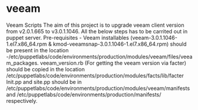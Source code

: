 
# veeam
Veeam Scripts
The aim of this project is to upgrade veeam client version from v2.0.1.665 to v3.0.1.1046. 
All the below steps has to be carrited out in puppet server.
Pre-requisites - Veeam installables (veeam-3.0.1.1046-1.el7.x86_64.rpm & kmod-veeamsnap-3.0.1.1046-1.el7.x86_64.rpm) should be present in the location -/etc/puppetlabs/code/environments/production/modules/veeam/files/veeam_packages.
veeam_version.rb (For getting the veeam version via facter) should be copied in the location /etc/puppetlabs/code/environments/production/modules/facts/lib/facter
Init.pp and site.pp should be in /etc/puppetlabs/code/environments/production/modules/veeam/manifests and /etc/puppetlabs/code/environments/production/manifests/ respectively.

